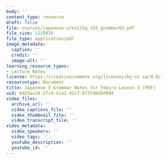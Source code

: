 ```yaml
---
body: ''
content_type: resource
draft: false
file: courses/japanese-v/mit21g_s55_grammar03.pdf
file_size: 1119935
file_type: application/pdf
image_metadata:
  caption: ''
  credit: ''
  image-alt: ''
learning_resource_types:
- Lecture Notes
license: https://creativecommons.org/licenses/by-nc-sa/4.0/
resourcetype: Document
title: Japanese V Grammar Notes for Tobira Lesson 3 (PDF)
uid: b023aa10-2fc4-41a2-91c7-673fd6d5d99d
video_files:
  archive_url: ''
  video_captions_file: ''
  video_thumbnail_file: ''
  video_transcript_file: ''
video_metadata:
  video_speakers: ''
  video_tags: ''
  youtube_description: ''
  youtube_id: ''
---
```

